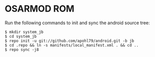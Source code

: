 OSARMOD ROM
===========

Run the following commands to init and sync the android source tree: 

    $ mkdir system_jb
    $ cd system_jb
    $ repo init -u git://github.com/apohl79/android.git -b jb
    $ cd .repo && ln -s manifests/local_manifest.xml . && cd ..
    $ repo sync -j8
